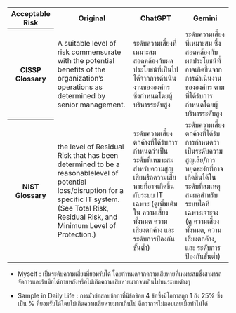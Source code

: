 <table>
  <tr>
    <th>Acceptable Risk</th>
    <th>Original</th>
    <th>ChatGPT</th>
    <th>Gemini</th>
  </tr>
  <tr>
    <th>CISSP Glossary</th>
    <td>A suitable level of risk commensurate with the potential benefits of the organization’s operations as determined by senior management.</td>
    <td>ระดับความเสี่ยงที่เหมาะสมสอดคล้องกับผลประโยชน์ที่เป็นไปได้จากการดำเนินงานขององค์กร ซึ่งกำหนดโดยผู้บริหารระดับสูง</td>
    <td>ระดับความเสี่ยงที่เหมาะสม ซึ่งสอดคล้องกับผลประโยชน์ที่อาจเกิดขึ้นจากการดำเนินงานขององค์กร ตามที่ได้รับการกำหนดโดยผู้บริหารระดับสูง</td>
  </tr>
  <tr>
    <th>NIST Glossary</th>
    <td>the level of Residual Risk that has been determined to be a reasonablelevel of potential loss/disruption for a specific IT system. (See Total Risk, Residual Risk, and Minimum Level of Protection.)</td>
    <td>ระดับความเสี่ยงตกค้างที่ได้รับการกำหนดว่าเป็นระดับที่เหมาะสมสำหรับความสูญเสียหรือความเสียหายที่อาจเกิดขึ้นกับระบบ IT เฉพาะ (ดูเพิ่มเติมใน ความเสี่ยงทั้งหมด ความเสี่ยงตกค้าง และระดับการป้องกันขั้นต่ำ)</td>
    <td>ระดับความเสี่ยงตกค้างที่ได้รับการกำหนดว่าเป็นระดับความสูญเสีย/การหยุดชะงักที่อาจเกิดขึ้นได้ในระดับที่สมเหตุสมผลสำหรับระบบไอทีเฉพาะเจาะจง (ดู ความเสี่ยงทั้งหมด, ความเสี่ยงตกค้าง, และ ระดับการป้องกันขั้นต่ำ)</td>
  </tr>
</table>

- Myself : 
เป็นระดับความเสี่ยงที่ยอมรับได้ โดยกำหนดจากความเสียหายที่เหมาะสมซึ่งสามารถจัดการและรับมือได้ภายหลังหรือไม่เกิดความเสียหายมากจนเกินไปบนระบบต่างๆ

- Sample in Daily Life : การมั่วข้อสอบข้อกาที่มีข้อช้อย 4 ข้อซึ่งมีโอกาสถูก 1 ถึง 25% ซึ่งเป็น % ที่ยอมรับได้โดยไม่เกิดความเสียหายมากเกินไป ดีกว่าการไม่ตอบเลยเมื่อทำไม่ได้
